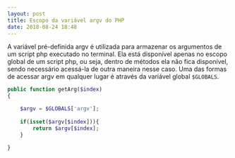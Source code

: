 ```yaml
---
layout: post
title: Escopo da variável argv do PHP
date: 2018-08-24 18:48
---
```


A variável pré-definida argv é utilizada para armazenar os argumentos de um script php executado no terminal. Ela está disponível apenas no escopo global de um script php, ou seja, dentro de métodos ela não fica disponível, sendo necessário acessá-la de outra maneira nesse caso. Uma das formas de acessar argv em qualquer lugar é através da variável global ```$GLOBALS```.

```php
public function getArg($index)
{

    $argv = $GLOBALS['argv'];
    
    if(isset($argv[$index])){
        return $argv[$index];
    }

}
```
